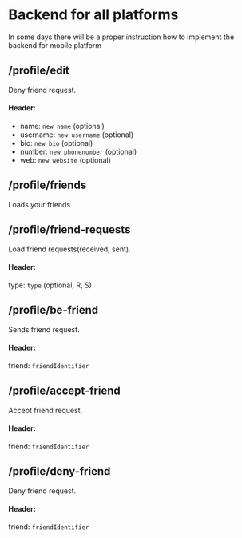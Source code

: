 # Backend for all platforms

In some days there will be a proper instruction how to implement the backend for mobile platform

## /profile/edit
Deny friend request.
#### Header:
- name: `new name` (optional)
- username: `new username` (optional)
- bio: `new bio` (optional)
- number: `new phonenumber` (optional)
- web: `new website` (optional)

## /profile/friends
Loads your friends

## /profile/friend-requests
Load friend requests(received, sent).
#### Header:
type: `type` (optional, R, S)

## /profile/be-friend
Sends friend request.
#### Header:
friend: `friendIdentifier`

## /profile/accept-friend
Accept friend request.
#### Header:
friend: `friendIdentifier`

## /profile/deny-friend
Deny friend request.
#### Header:
friend: `friendIdentifier`